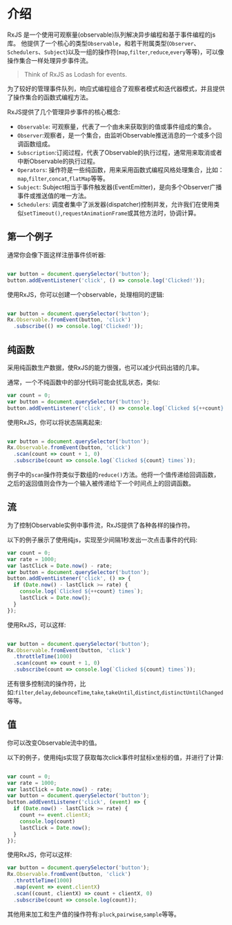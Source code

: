 # 介绍

RxJS 是一个使用可观察量(observable)队列解决异步编程和基于事件编程的js库。
他提供了一个核心的类型`Observable`，和若干附属类型(`Observer`、`Schedulers`、`Subject`)以及一组的操作符(`map`,`filter`,`reduce`,`every`等等)，可以像操作集合一样处理异步事件流。

>Think of RxJS as Lodash for events.

为了较好的管理事件队列，响应式编程组合了观察者模式和迭代器模式，并且提供了操作集合的函数式编程方法。

RxJS提供了几个管理异步事件的核心概念:

- `Observable`: 可观察量，代表了一个由未来获取到的值或事件组成的集合。
- `Observer`:观察者，是一个集合，由监听Observable推送消息的一个或多个回调函数组成。
- `Subscription`:订阅过程，代表了Observable的执行过程，通常用来取消或者中断Observable的执行过程。
- `Operators`: 操作符是一些纯函数，用来采用函数式编程风格处理集合，比如：`map`,`filter`,`concat`,`flatMap`等等。
- `Subject`: Subject相当于事件触发器(EventEmitter)，是向多个Observer广播事件或推送值的唯一方法。
- `Schedulers`: 调度者集中了派发器(dispatcher)控制并发，允许我们在使用类似`setTimeout()`,`requestAnimationFrame`或其他方法时，协调计算。

## 第一个例子

通常你会像下面这样注册事件侦听器:

```js

var button = document.querySelector('button');
button.addEventListener('click', () => console.log('Clicked!'));

```

使用RxJS，你可以创建一个observable，处理相同的逻辑:

```js

var button = document.querySelector('button');
Rx.Observable.fromEvent(button, 'click')
  .subscribe(() => console.log('Clicked!'));
```
## 纯函数

采用纯函数生产数据，使RxJS的能力很强，也可以减少代码出错的几率。

通常，一个不纯函数中的部分代码可能会扰乱状态，类似:

```js
var count = 0;
var button = document.querySelector('button');
button.addEventListener('click', () => console.log(`Clicked ${++count} times`));
```

使用RxJS，你可以将状态隔离起来:

```js

var button = document.querySelector('button');
Rx.Observable.fromEvent(button, 'click')
  .scan(count => count + 1, 0)
  .subscribe(count => console.log(`Clicked ${count} times`));
```

例子中的`scan`操作符类似于数组的`reduce()`方法。他将一个值传递给回调函数，之后的返回值则会作为一个输入被传递给下一个时间点上的回调函数。

## 流

为了控制Observable实例中事件流，RxJS提供了各种各样的操作符。

以下的例子展示了使用纯js，实现至少间隔1秒发出一次点击事件的代码:

```js
var count = 0;
var rate = 1000;
var lastClick = Date.now() - rate;
var button = document.querySelector('button');
button.addEventListener('click', () => {
  if (Date.now() - lastClick >= rate) {
    console.log(`Clicked ${++count} times`);
    lastClick = Date.now();
  }
});

```

使用RxJS，可以这样:

```js

var button = document.querySelector('button');
Rx.Observable.fromEvent(button, 'click')
  .throttleTime(1000)
  .scan(count => count + 1, 0)
  .subscribe(count => console.log(`Clicked ${count} times`));
```

还有很多控制流的操作符，比如:`filter`,`delay`,`debounceTime`,`take`,`takeUntil`,`distinct`,`distinctUntilChanged`等等。

## 值

你可以改变Observable流中的值。

以下的例子，使用纯js实现了获取每次click事件时鼠标x坐标的值，并进行了计算:

```js

var count = 0;
var rate = 1000;
var lastClick = Date.now() - rate;
var button = document.querySelector('button');
button.addEventListener('click', (event) => {
  if (Date.now() - lastClick >= rate) {
    count += event.clientX;
    console.log(count)
    lastClick = Date.now();
  }
});

```
使用RxJS，你可以这样:

```js
var button = document.querySelector('button');
Rx.Observable.fromEvent(button, 'click')
  .throttleTime(1000)
  .map(event => event.clientX)
  .scan((count, clientX) => count + clientX, 0)
  .subscribe(count => console.log(count));
```

其他用来加工和生产值的操作符有:`pluck`,`pairwise`,`sample`等等。